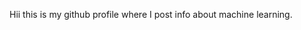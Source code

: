 Hii this is my github profile where I post info about machine learning.

<!---
glennawhite/glennawhite is a ✨ special ✨ repository because its `README.md` (this file) appears on your GitHub profile.
You can click the Preview link to take a look at your changes.
--->
